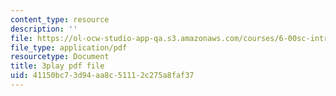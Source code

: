 ```yaml
---
content_type: resource
description: ''
file: https://ol-ocw-studio-app-qa.s3.amazonaws.com/courses/6-00sc-introduction-to-computer-science-and-programming-spring-2011/41150bc73d94aa8c51112c275a8faf37_aqd0sR5rygk.pdf
file_type: application/pdf
resourcetype: Document
title: 3play pdf file
uid: 41150bc7-3d94-aa8c-5111-2c275a8faf37
---
```

